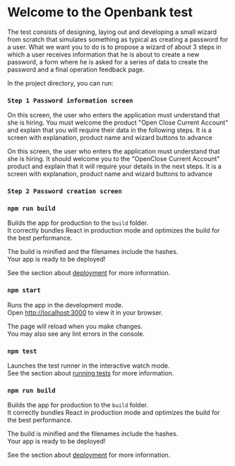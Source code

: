 # Welcome to the Openbank test

The test consists of designing, laying out and developing a small wizard from scratch that simulates something as typical as creating a password for a user. What we want you to do is to propose a wizard of about 3 steps in which a user receives information that he is about to create a new password, a form where he is asked for a series of data to create the password and a final operation feedback page.

In the project directory, you can run:

### `Step 1 Password information screen`

On this screen, the user who enters the application must understand that she is hiring. You must welcome the product "Open Close Current Account" and explain that you will require their data in the following steps. It is a screen with explanation, product name and wizard buttons to advance


On this screen, the user who enters the application must understand that she is hiring. It should welcome you to the "OpenClose Current Account" product and explain that it will require your details in the next steps. It is a screen with explanation, product name and wizard buttons to advance

### `Step 2 Password creation screen`



### `npm run build`

Builds the app for production to the `build` folder.\
It correctly bundles React in production mode and optimizes the build for the best performance.

The build is minified and the filenames include the hashes.\
Your app is ready to be deployed!

See the section about [deployment](https://facebook.github.io/create-react-app/docs/deployment) for more information.

### `npm start`

Runs the app in the development mode.\
Open [http://localhost:3000](http://localhost:3000) to view it in your browser.

The page will reload when you make changes.\
You may also see any lint errors in the console.

### `npm test`

Launches the test runner in the interactive watch mode.\
See the section about [running tests](https://facebook.github.io/create-react-app/docs/running-tests) for more information.

### `npm run build`

Builds the app for production to the `build` folder.\
It correctly bundles React in production mode and optimizes the build for the best performance.

The build is minified and the filenames include the hashes.\
Your app is ready to be deployed!

See the section about [deployment](https://facebook.github.io/create-react-app/docs/deployment) for more information.

